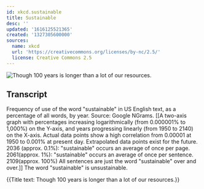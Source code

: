 ```yaml
---
id: xkcd.sustainable
title: Sustainable
desc: ''
updated: '1616125521365'
created: '1327305600000'
sources:
  name: xkcd
  url: 'https://creativecommons.org/licenses/by-nc/2.5/'
  license: Creative Commons 2.5
---
```

![Though 100 years is longer than a lot of our resources.](https://imgs.xkcd.com/comics/sustainable.png)

## Transcript
Frequency of use of the word "sustainable" in US English text, as a percentage of all words, by year. Source: Google NGrams.
[[A two-axis graph with percentages increasing logarithmically (from 0.000001% to 1,000%) on the Y-axis, and years progressing linearly (from 1950 to 2140) on the X-axis.  Actual data points show a high correlation from 0.00001 at 1950 to 0.001% at present day.  Extrapolated data points exist for the future.  2036 (approx. 0.1%): "sustainable" occurs an average of once per page.  2061(approx. 1%): "sustainable" occurs an average of once per sentence.  2109(approx. 100%) All sentences are just the word "sustainable" over and over.]]
The word "sustainable" is unsustainable.

{{Title text: Though 100 years is longer than a lot of our resources.}}
